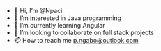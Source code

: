 - 👋 Hi, I’m @Npaci
- 👀 I’m interested in Java programming
- 🌱 I’m currently learning Angular
- 💞️ I’m looking to collaborate on full stack projects
- 📫 How to reach me p.ngabo@outlook.com

<!---
Npaci/Npaci is a ✨ special ✨ repository because its `README.md` (this file) appears on your GitHub profile.
You can click the Preview link to take a look at your changes.
--->
